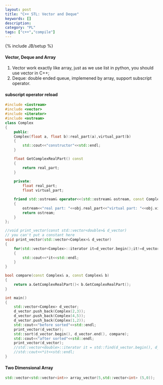 ```yaml
---
layout: post
title: "C++ STL: Vector and Deque"
keywords: []
description: 
category: "PL"
tags: ["c++","compile"]
---
```

{% include JB/setup %}


#### Vector, Deque and Array
1. Vector work exactly like array, just as we use list in python, you should use
   vector in C++;
2. Deque: double ended queue, implemened by array, support subscript operator.



#### subscript operator reload

```cpp
#include <iostream>
#include <vector>
#include <iterator>
#include <ostream>
class Complex
{
	public:
	Complex(float a, float b):real_part(a),virtual_part(b)
	{
		std::cout<<"constructor"<<std::endl;
	}

	float GetComplexRealPart() const 
	{
		return real_part;
	}
	
	private:
		float real_part;
		float virtual_part;

	friend std::ostream& operator<<(std::ostream& ostream, const Complex& obj)
	{
		ostream<<"real part: "<<obj.real_part<<"virtual part: "<<obj.virtual_part<<std::endl;
		return ostream;
	}
};

//void print_vector(const std::vector<double>& d_vector)
// you can't put a constant here
void print_vector(std::vector<Complex>& d_vector)
{
	for(std::vector<Complex>::iterator it=d_vector.begin();it!=d_vector.end();it++)
	{
		std::cout<<*it<<std::endl;
	}
}

bool compare(const Complex& a, const Complex& b)
{
	return a.GetComplexRealPart()< b.GetComplexRealPart();
}

int main()
{
	std::vector<Complex> d_vector;
	d_vector.push_back(Complex(2,3));
	d_vector.push_back(Complex(4,5));
	d_vector.push_back(Complex(1,2));
	std::cout<<"before sorted"<<std::endl;
	print_vector(d_vector);
	std::sort(d_vector.begin(), d_vector.end(), compare);
	std::cout<<"after sorted"<<std::endl;
	print_vector(d_vector);
	//std::vector<double>::iterator it = std::find(d_vector.begin(), d_vector.end(),2.58);
	//std::cout<<*it<<std::endl;
}
```


#### Two Dimensional Array

```cpp
std::vector<std::vector<int>> array_vector(5,std::vector<int> (5,0));
```


